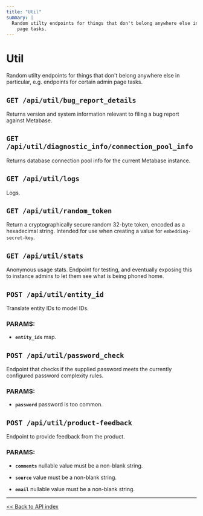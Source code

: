 ```yaml
---
title: "Util"
summary: |
  Random utilty endpoints for things that don't belong anywhere else in particular, e.g. endpoints for certain admin
    page tasks.
---
```


# Util

Random utilty endpoints for things that don't belong anywhere else in particular, e.g. endpoints for certain admin
  page tasks.

## `GET /api/util/bug_report_details`

Returns version and system information relevant to filing a bug report against Metabase.

## `GET /api/util/diagnostic_info/connection_pool_info`

Returns database connection pool info for the current Metabase instance.

## `GET /api/util/logs`

Logs.

## `GET /api/util/random_token`

Return a cryptographically secure random 32-byte token, encoded as a hexadecimal string.
   Intended for use when creating a value for `embedding-secret-key`.

## `GET /api/util/stats`

Anonymous usage stats. Endpoint for testing, and eventually exposing this to instance admins to let them see
  what is being phoned home.

## `POST /api/util/entity_id`

Translate entity IDs to model IDs.

### PARAMS:

-  **`entity_ids`** map.

## `POST /api/util/password_check`

Endpoint that checks if the supplied password meets the currently configured password complexity rules.

### PARAMS:

-  **`password`** password is too common.

## `POST /api/util/product-feedback`

Endpoint to provide feedback from the product.

### PARAMS:

-  **`comments`** nullable value must be a non-blank string.

-  **`source`** value must be a non-blank string.

-  **`email`** nullable value must be a non-blank string.

---

[<< Back to API index](../../api-documentation.md)